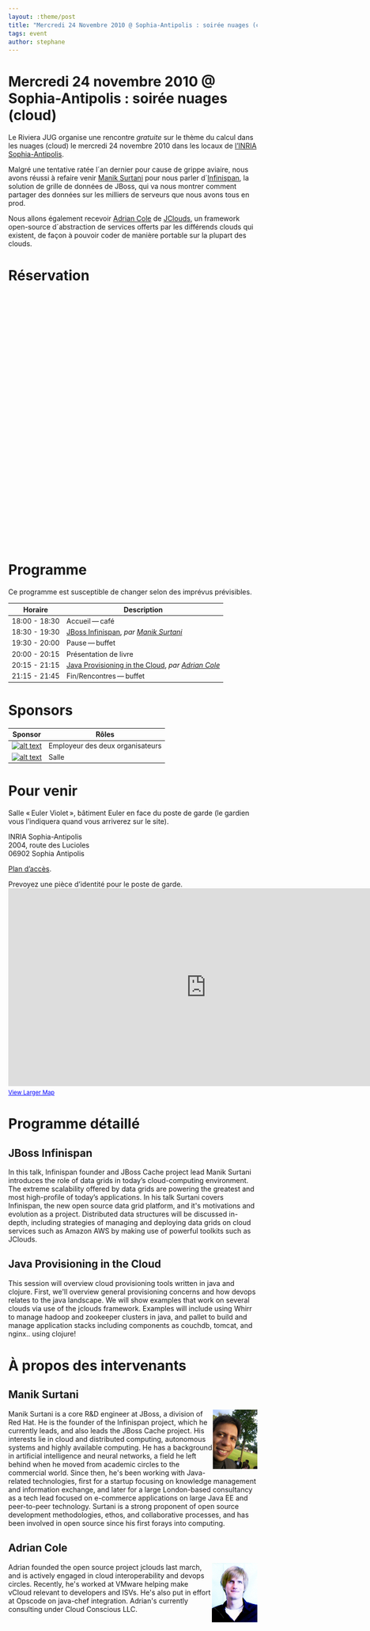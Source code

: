 ```yaml
---
layout: :theme/post
title: "Mercredi 24 Novembre 2010 @ Sophia-Antipolis : soirée nuages (cloud)"
tags: event
author: stephane
---
```




# Mercredi 24 novembre 2010 @ Sophia-Antipolis : soirée nuages (cloud)

Le Riviera JUG organise une rencontre *gratuite* sur le thème du calcul dans les nuages (cloud) le mercredi 24 novembre 2010 dans les locaux de [l’INRIA Sophia-Antipolis](http://maps.google.fr/maps?f=q&source=s_q&hl=en&geocode=&q=inria,+sophia-antipolis&sll=47.15984,2.988281&sspn=20.81297,46.757813&ie=UTF8&t=h&ll=43.616722,7.067868&spn=0.005406,0.011415&z=17&iwloc=A).

Malgré une tentative ratée l´an dernier pour cause de grippe aviaire, nous avons réussi à refaire venir <a href="#manik">Manik Surtani</a> pour nous parler d´[Infinispan](http://jboss.org/infinispan), la solution de
grille de données de JBoss, qui va nous montrer comment partager des données sur les milliers de serveurs que nous avons tous en prod.

Nous allons également recevoir <a href="#adrian">Adrian Cole</a> de [JClouds](http://code.google.com/p/jclouds/), un framework open-source d´abstraction de services offerts par les différends clouds qui existent, de façon à pouvoir coder de manière portable sur la plupart des clouds.



# Réservation

<iframe id="rivierajug-2010-novembre" allowTransparency="true" width="570" height="500" frameborder="0">You must have a browser that supports iframes</iframe>






# Programme

<div class='warning'>Ce programme est susceptible de changer selon des imprévus prévisibles.</div>

|Horaire|Description|
|---|---|
|18:00 - 18:30|Accueil — café|
|18:30 - 19:30|<a href="#infinispan">JBoss Infinispan</a>, _par <a href="#manik">Manik Surtani</a>_|
|19:30 - 20:00|Pause — buffet|
|20:00 - 20:15|Présentation de livre|
|20:15 - 21:15|<a href="#jclouds">Java Provisioning in the Cloud</a>, _par <a href="#adrian">Adrian Cole</a>_|
|21:15 - 21:45|Fin/Rencontres — buffet|








# Sponsors

|Sponsor|Rôles|
|---|---|
|[![alt text]({site.page('Sponsors/index.md').image('lunatech-research-logo-small.png')})](http://www.lunatech.fr) | Employeur des deux organisateurs|
|[![alt text]({site.page('Sponsors/index.md').image('inria-small-transp.gif')})](http://www.inria.fr)  | Salle|

# Pour venir

Salle « Euler Violet », bâtiment Euler en face du poste de garde (le gardien vous l’indiquera quand vous arriverez sur le site).

INRIA Sophia-Antipolis<br/>
2004, route des Lucioles<br/>
06902 Sophia Antipolis

[Plan d’accès](http://www-sop.inria.fr/presentation/data/plan_sophia.jpg).

<div class='warning'>Prevoyez une pièce d’identité pour le poste de garde.</div>

<iframe width="800" height="400" frameborder="0" scrolling="no" marginheight="0" marginwidth="0" src="http://maps.google.fr/maps?f=q&amp;source=s_q&amp;hl=en&amp;geocode=&amp;q=inria,+sophia-antipolis&amp;sll=47.15984,2.988281&amp;sspn=20.81297,46.757813&amp;ie=UTF8&amp;t=h&amp;ll=43.626819,7.071934&amp;spn=0.005406,0.011415&amp;z=14&amp;iwloc=A&amp;cid=556043547175134685&amp;output=embed"></iframe><br /><small><a href="http://maps.google.fr/maps?f=q&amp;source=embed&amp;hl=en&amp;geocode=&amp;q=inria,+sophia-antipolis&amp;sll=47.15984,2.988281&amp;sspn=20.81297,46.757813&amp;ie=UTF8&amp;t=h&amp;ll=43.626819,7.071934&amp;spn=0.005406,0.011415&amp;z=14&amp;iwloc=A&amp;cid=556043547175134685" style="color:#0000FF;text-align:left">View Larger Map</a></small>

# Programme détaillé

<a name="infinispan"/>

## JBoss Infinispan

In this talk, Infinispan founder and JBoss Cache project lead Manik Surtani introduces the role of data grids in today’s cloud-computing environment. The extreme scalability offered by data grids are powering the greatest and most high-profile of today’s applications. In his talk Surtani covers Infinispan, the new open source data grid platform, and it's motivations and evolution as a project. Distributed data structures will be discussed in-depth, including strategies of managing and deploying data grids on cloud services such as Amazon AWS by making use of powerful toolkits such as JClouds.

<a name="jclouds"/>

## Java Provisioning in the Cloud

This session will overview cloud provisioning tools written in java
and clojure. First, we'll overview general provisioning concerns and
how devops relates to the java landscape. We will show examples that
work on several clouds via use of the jclouds framework. Examples will
include using Whirr to manage hadoop and zookeeper clusters in java,
and pallet to build and manage application stacks including components
as couchdb, tomcat, and nginx.. using clojure!

# À propos des intervenants

<a name="manik"/>

## Manik Surtani

<img style='float: right;' src='manik.surtani.png'/>

Manik Surtani is a core R&D engineer at JBoss, a division of Red Hat. He is the founder of the Infinispan project, which he currently leads, and also leads the JBoss Cache project. His interests lie in cloud and distributed computing, autonomous systems and highly available computing. He has a background in artificial intelligence and neural networks, a field he left behind when he moved from academic circles to the commercial world. Since then, he's been working with Java-related technologies, first for a startup focusing on knowledge management and information exchange, and later for a large London-based consultancy as a tech lead focused on e-commerce applications on large Java EE and peer-to-peer technology. Surtani is a strong proponent of open source development methodologies, ethos, and collaborative processes, and has been involved in open source since his first forays into computing.

<a name="adrian"/>

## Adrian Cole

<img style='float: right;' src='adrian-cole.jpg'/>

Adrian founded the open source project jclouds last march, and is
actively engaged in cloud interoperability and devops circles.
Recently, he's worked at VMware helping make vCloud relevant to
developers and ISVs. He's also put in effort at Opscode on java-chef
integration. Adrian's currently consulting under Cloud Conscious LLC.
